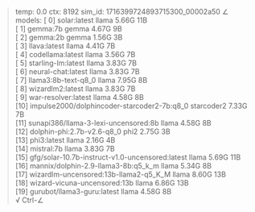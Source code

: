 > temp: 0.0 ctx: 8192 sim_id: 1716399724893715300_00002a50
∠ models:
 [ 0] solar:latest                                                llama 5.66G 11B         
 [ 1] gemma:7b                                                    gemma 4.67G 9B          
 [ 2] gemma:2b                                                    gemma 1.56G 3B          
 [ 3] llava:latest                                                llama 4.41G 7B          
 [ 4] codellama:latest                                            llama 3.56G 7B          
 [ 5] starling-lm:latest                                          llama 3.83G 7B          
 [ 6] neural-chat:latest                                          llama 3.83G 7B          
 [ 7] llama3:8b-text-q8_0                                         llama 7.95G 8B          
 [ 8] wizardlm2:latest                                            llama 3.83G 7B          
 [ 9] war-resolver:latest                                         llama 4.58G 8B          
 [10] impulse2000/dolphincoder-starcoder2-7b:q8_0            starcoder2 7.33G 7B          
 [11] sunapi386/llama-3-lexi-uncensored:8b                        llama 4.58G 8B          
 [12] dolphin-phi:2.7b-v2.6-q8_0                                   phi2 2.75G 3B          
 [13] phi3:latest                                                 llama 2.16G 4B          
 [14] mistral:7b                                                  llama 3.83G 7B          
 [15] gfg/solar-10.7b-instruct-v1.0-uncensored:latest             llama 5.69G 11B         
 [16] mannix/dolphin-2.9-llama3-8b:q5_k_m                         llama 5.34G 8B          
 [17] wizardlm-uncensored:13b-llama2-q5_K_M                       llama 8.60G 13B         
 [18] wizard-vicuna-uncensored:13b                                llama 6.86G 13B         
 [19] gurubot/llama3-guru:latest                                  llama 4.58G 8B          
√ Ctrl-∠
